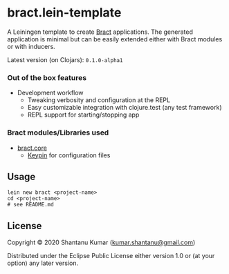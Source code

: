 # bract.lein-template

A Leiningen template to create [Bract](https://bract.github.io) applications. The generated
application is minimal but can be easily extended either with Bract modules or with inducers.


Latest version (on Clojars): `0.1.0-alpha1`


### Out of the box features

- Development workflow
  - Tweaking verbosity and configuration at the REPL
  - Easy customizable integration with clojure.test (any test framework)
  - REPL support for starting/stopping app


### Bract modules/Libraries used

- [bract.core](https://github.com/bract/bract.core)
  - [Keypin](https://github.com/kumarshantanu/keypin) for configuration files


## Usage

```shell
lein new bract <project-name>
cd <project-name>
# see README.md
```


## License

Copyright © 2020 Shantanu Kumar (kumar.shantanu@gmail.com)

Distributed under the Eclipse Public License either version 1.0 or (at
your option) any later version.
